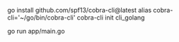 go install github.com/spf13/cobra-cli@latest
alias cobra-cli='~/go/bin/cobra-cli'
cobra-cli init cli_golang

go run app/main.go
